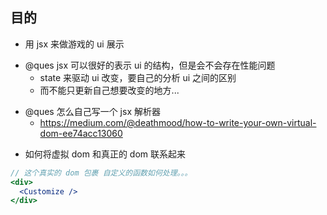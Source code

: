 ## 目的

- 用 jsx 来做游戏的 ui 展示

* @ques jsx 可以很好的表示 ui 的结构，但是会不会存在性能问题
  - state 来驱动 ui 改变，要自己的分析 ui 之间的区别
  - 而不能只更新自己想要改变的地方...

- @ques 怎么自己写一个 jsx 解析器
  - https://medium.com/@deathmood/how-to-write-your-own-virtual-dom-ee74acc13060

* 如何将虚拟 dom 和真正的 dom 联系起来

```jsx
// 这个真实的 dom 包裹 自定义的函数如何处理。。。
<div>
  <Customize />
</div>
```
